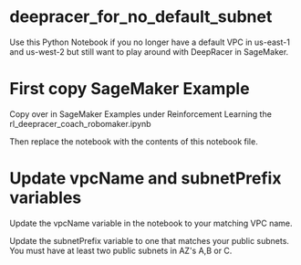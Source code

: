 # deepracer_for_no_default_subnet
Use this Python Notebook if you no longer have a default VPC in us-east-1 and us-west-2 but still want to play around with DeepRacer in SageMaker.

# First copy SageMaker Example

Copy over in SageMaker Examples under Reinforcement Learning the rl_deepracer_coach_robomaker.ipynb

Then replace the notebook with the contents of this notebook file.

# Update vpcName and subnetPrefix variables

Update the vpcName variable in the notebook to your matching VPC name. 

Update the subnetPrefix variable to one that matches your public subnets. You must have at least two public subnets in AZ's A,B or C.
